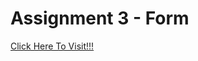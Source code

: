 # Assignment 3 - Form
[Click Here To Visit!!!](https://anupkrmistry.github.io/Assignment-3-Form/ "Home Page")
